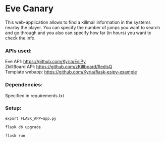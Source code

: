 # Eve Canary
This web-application allows to find a killmail information in the systems nearby the player.
You can specify the number of jumps you want to search and go through and you also can specify how far (in hours) you want to check the info.

### APIs used:
Eve API:
https://github.com/Kyria/EsiPy   
ZkillBoard API:
https://github.com/zKillboard/RedisQ    
Template webapp:
https://github.com/Kyria/flask-esipy-example

### Dependencies:
Specified in requirements.txt

### Setup:   

`export FLASK_APP=app.py`

`flask db upgrade`

`flask run`
